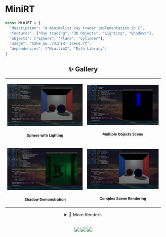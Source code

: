 # MiniRT
```javascript
const MiniRT = {
  "description": "A minimalist ray tracer implementation in C",
  "features": ["Ray tracing", "3D Objects", "Lighting", "Shadows"],
  "objects": ["Sphere", "Plane", "Cylinder"],
  "usage": "make && ./miniRT scene.rt",
  "dependencies": ["MinilibX", "Math Library"]
}
```
<div align="center">

<h2>✨ Gallery</h2>

<table>

<tr>

<td align="center">

<img src="pdf/image1.png" width="400px" alt="Sphere Rendering"/><br/>

<sub><b>Sphere with Lighting</b></sub>

</td>

<td align="center">

<img src="pdf/image2.png" width="400px" alt="Cylinder Scene"/><br/>

<sub><b>Multiple Objects Scene</b></sub>

</td>

</tr>

<tr>

<td align="center">

<img src="pdf/image3.png" width="400px" alt="Shadow Demo"/><br/>

<sub><b>Shadow Demonstration</b></sub>

</td>

<td align="center">

<img src="pdf/image4.png" width="400px" alt="Complex Scene"/><br/>

<sub><b>Complex Scene Rendering</b></sub>

</td>

</tr>

</table>

<details>

<summary>🎨 More Renders</summary>

<br>

<table>

<tr>

<td align="center">

<img src="pdf/extra1.png" width="300px"/><br/>

<sub><b>Additional Scene 1</b></sub>

</td>

<td align="center">

<img src="pdf/extra2.png" width="300px"/><br/>

<sub><b>Additional Scene 2</b></sub>

</td>

<td align="center">

<img src="pdf/extra3.png" width="300px"/><br/>

<sub><b>Additional Scene 3</b></sub>

</td>

</tr>

</table>

</details>

<br>

<p>

<img src="https://img.shields.io/badge/Ray%20Tracing-Enabled-brightgreen?style=for-the-badge&logo=image/png;base64,iVBORw0KGgo=" />

<img src="https://img.shields.io/badge/OpenGL-Supported-blue?style=for-the-badge&logo=opengl" />

<img src="https://img.shields.io/badge/Platform-Linux%20|%20macOS-lightgrey?style=for-the-badge" />

</p>

</div>
